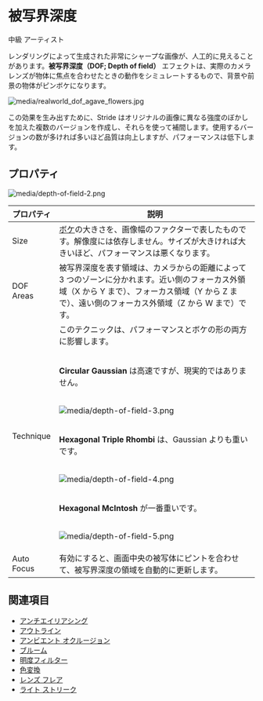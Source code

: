 # 被写界深度
<!--
# Depth of field
-->

<span class="badge text-bg-primary">中級</span>
<span class="badge text-bg-success">アーティスト</span>
<!--
<span class="badge text-bg-primary">Intermediate</span>
<span class="badge text-bg-success">Artist</span>
-->

レンダリングによって生成された非常にシャープな画像が、人工的に見えることがあります。**被写界深度（DOF; Depth of field）** エフェクトは、実際のカメラレンズが物体に焦点を合わせたときの動作をシミュレートするもので、背景や前景の物体がピンボケになります。
<!--
By default, rendering produces a very sharp image, which can look artificial. **Depth of field** effects simulate the behavior of a real camera lens focusing an object, leaving background and foreground objects out of focus.
-->

![media/realworld_dof_agave_flowers.jpg](media/realworld_dof_agave_flowers.jpg) 

この効果を生み出すために、Stride はオリジナルの画像に異なる強度のぼかしを加えた複数のバージョンを作成し、それらを使って補間します。使用するバージョンの数が多ければ多いほど品質は向上しますが、パフォーマンスは低下します。
<!--
To create the effect, Stride creates several versions of the original image with different intensities of blur, and interpolates between them. The more layers used, the better the quality, but at performance cost.
-->

## プロパティ
<!--
## Properties
-->

![media/depth-of-field-2.png](media/depth-of-field-2.png)

| プロパティ  | 説明
| ---------- | -------- 
| Size       | [ボケ](https://ja.wikipedia.org/wiki/%E3%83%9C%E3%82%B1_(%E5%86%99%E7%9C%9F))の大きさを、画像幅のファクターで表したものです。解像度には依存しません。サイズが大きければ大きいほど、パフォーマンスは悪くなります。
| DOF Areas  | 被写界深度を表す領域は、カメラからの距離によって 3 つのゾーンに分かれます。近い側のフォーカス外領域（X から Y まで）、フォーカス領域（Y から Z まで）、遠い側のフォーカス外領域（Z から W まで）です。
| Technique  | このテクニックは、パフォーマンスとボケの形の両方に影響します。 <p><br>**Circular Gaussian** は高速ですが、現実的ではありません。<p><br>![media/depth-of-field-3.png](media/depth-of-field-3.png) <p><br>**Hexagonal Triple Rhombi** は、Gaussian よりも重いです。<p><br>![media/depth-of-field-4.png](media/depth-of-field-4.png) <p><br>**Hexagonal McIntosh** が一番重いです。<p><br>![media/depth-of-field-5.png](media/depth-of-field-5.png)   
| Auto Focus | 有効にすると、画面中央の被写体にピントを合わせて、被写界深度の領域を自動的に更新します。

<!--
| Property   | Description     
| ---------- | -------- 
| Size       | Size of the [bokeh (Wikipedia)](https://en.wikipedia.org/wiki/Bokeh), expressed as a factor of the image width so it's resolution-independent. The bigger the size, the worse the performance                                              
| DOF Areas  | Areas of the depth of field. There are three main zones defined by their distance from the camera: near out-of-focus area (from X to Y), in-focus area (from Y to Z), and far out-of-focus area (from Z to W) 
| Technique  | The technique affects both the performance and the shape of the bokeh.  <p><br>**Circular Gaussian** is fast but unrealistic. <p><br>![media/depth-of-field-3.png](media/depth-of-field-3.png) <p><br>**Hexagonal Triple Rhombi** is heavier than Gaussian. <p><br>![media/depth-of-field-4.png](media/depth-of-field-4.png) <p><br>**Hexagonal McIntosh** is the heaviest. <p><br>![media/depth-of-field-5.png](media/depth-of-field-5.png)   
| Auto Focus | Automatically updates the DOF areas so the camera focuses on the object at the center of the screen
-->

## 関連項目
<!--
## See also
-->

* [アンチエイリアシング](anti-aliasing.md)
* [アウトライン](outline.md)
* [アンビエント オクルージョン](ambient-occlusion.md)
* [ブルーム](bloom.md)
* [明度フィルター](bright-filter.md)
* [色変換](color-transforms/index.md)
* [レンズ フレア](lens-flare.md)
* [ライト ストリーク](light-streaks.md)

<!--
* [Anti-aliasing](anti-aliasing.md)
* [Outline](outline.md)
* [Ambient occlusion](ambient-occlusion.md)
* [Bloom](bloom.md)
* [Bright filter](bright-filter.md)
* [Color transforms](color-transforms/index.md)
* [Lens flare](lens-flare.md)
* [Light streaks](light-streaks.md)
-->
